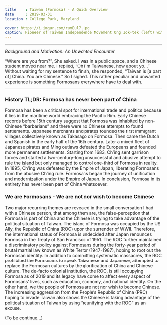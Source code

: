 ```yaml
---
title    : Taiwan (Formosa) - A Quick Overview
date     : 2019-03-31
location : College Park, Maryland

cover: https://i.imgur.com/rumEul7.jpg
caption: Pioneer of Taiwan Independence Movement Ong Iok-tek (left) with his brother, Ong Iok-lim, victim of White Terror (right) - @oldtwcolor.
---
```


---

*Background and Motivation: An Unwanted Encounter*

“Where are you from?”, She asked. I was in a public space,
and a Chinese student moved near me. I replied, “Oh I'm Taiwanese, how about
yo…” Without waiting for my sentence to finish, she responded, “Taiwan is
[a part of] China. You are Chinese.” So I sighed. This rather peculiar and
unwanted experience is something Formosans everywhere have to deal with.

---

### History TL;DR: Formosa has never been part of China

Formosa has been a critical spot for international trade and politics because
it lies in the maritime world embracing the Pacific Rim. Early Chinese records
before 15th century suggest that Formosa was inhabited by non-Chinese
“barbarians” and there were no Chinese attempts to found settlements. Japanese
merchants and pirates founded the first immigrant villages collectively known
as Takasago on Formosa. Then came the Dutch and Spanish in the early half of
the 16th century. Later a mixed fleet of Japanese pirates and Ming outlaws
defeated the Europeans and founded more permanent settlements. Starting from
1683, Ch’ing sent garrison forces and started a two-century-long unsuccessful
and abusive attempt to rule the island but only managed to control one-third of
Formosa in reality. In 1895, Ch’ing was defeated by the Empire of Japan,
liberating Formosans from the abusive Ch’ing rule. Formosans began the journey
of unification and modernization under the Empire of Japan. In conclusion,
Formosa in its entirety has never been part of China whatsoever.

### We are Formosans - We are not nor wish to become Chinese

Two major recurring themes are revealed in the small conversation I had with
a Chinese person, that among them are, the false-perception that Formosa is
part of China and the Chinese is trying to take advantage of the political
situation of Taiwan. The island of Formosa was occupied by the US Ally, the
Republic of China (ROC) upon the surrender of WWII. Therefore, the
international status of Formosa is undecided after Japan renounces Formosa in
the Treaty of San Francisco of 1951. The ROC further maintained a discriminatory
policy against Formosans during the forty-year period of brutal martial law
known as White Terror (1947-1987), hoping to root out the Formosan identity.
In addition to committing systematic massacres, the ROC prohibited the
Formosans to speak Taiwanese and Japanese, attempted to replace the Formosan
cultures by the glorification of China and Chinese culture. The de-facto
colonial institution, the ROC, is still occupying Formosa as of 2019 and its
legacy have come to affect every aspect of Formosans’ lives, such as education,
economy, and national identity. On the other hand, we the people of Formosa are
not nor wish to become Chinese. The increasing aggression from the People’s
Republic of China (PRC) hoping to invade Taiwan also shows the Chinese is
taking advantage of the political situation of Taiwan by using “reunifying with
the ROC” as an excuse.

(To be continue...)
